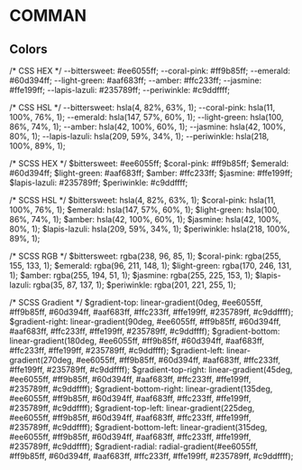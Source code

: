 # COMMAN

## Colors

/* CSS HEX */
--bittersweet: #ee6055ff;
--coral-pink: #ff9b85ff;
--emerald: #60d394ff;
--light-green: #aaf683ff;
--amber: #ffc233ff;
--jasmine: #ffe199ff;
--lapis-lazuli: #235789ff;
--periwinkle: #c9ddffff;

/* CSS HSL */
--bittersweet: hsla(4, 82%, 63%, 1);
--coral-pink: hsla(11, 100%, 76%, 1);
--emerald: hsla(147, 57%, 60%, 1);
--light-green: hsla(100, 86%, 74%, 1);
--amber: hsla(42, 100%, 60%, 1);
--jasmine: hsla(42, 100%, 80%, 1);
--lapis-lazuli: hsla(209, 59%, 34%, 1);
--periwinkle: hsla(218, 100%, 89%, 1);

/* SCSS HEX */
$bittersweet: #ee6055ff;
$coral-pink: #ff9b85ff;
$emerald: #60d394ff;
$light-green: #aaf683ff;
$amber: #ffc233ff;
$jasmine: #ffe199ff;
$lapis-lazuli: #235789ff;
$periwinkle: #c9ddffff;

/* SCSS HSL */
$bittersweet: hsla(4, 82%, 63%, 1);
$coral-pink: hsla(11, 100%, 76%, 1);
$emerald: hsla(147, 57%, 60%, 1);
$light-green: hsla(100, 86%, 74%, 1);
$amber: hsla(42, 100%, 60%, 1);
$jasmine: hsla(42, 100%, 80%, 1);
$lapis-lazuli: hsla(209, 59%, 34%, 1);
$periwinkle: hsla(218, 100%, 89%, 1);

/* SCSS RGB */
$bittersweet: rgba(238, 96, 85, 1);
$coral-pink: rgba(255, 155, 133, 1);
$emerald: rgba(96, 211, 148, 1);
$light-green: rgba(170, 246, 131, 1);
$amber: rgba(255, 194, 51, 1);
$jasmine: rgba(255, 225, 153, 1);
$lapis-lazuli: rgba(35, 87, 137, 1);
$periwinkle: rgba(201, 221, 255, 1);

/* SCSS Gradient */
$gradient-top: linear-gradient(0deg, #ee6055ff, #ff9b85ff, #60d394ff, #aaf683ff, #ffc233ff, #ffe199ff, #235789ff, #c9ddffff);
$gradient-right: linear-gradient(90deg, #ee6055ff, #ff9b85ff, #60d394ff, #aaf683ff, #ffc233ff, #ffe199ff, #235789ff, #c9ddffff);
$gradient-bottom: linear-gradient(180deg, #ee6055ff, #ff9b85ff, #60d394ff, #aaf683ff, #ffc233ff, #ffe199ff, #235789ff, #c9ddffff);
$gradient-left: linear-gradient(270deg, #ee6055ff, #ff9b85ff, #60d394ff, #aaf683ff, #ffc233ff, #ffe199ff, #235789ff, #c9ddffff);
$gradient-top-right: linear-gradient(45deg, #ee6055ff, #ff9b85ff, #60d394ff, #aaf683ff, #ffc233ff, #ffe199ff, #235789ff, #c9ddffff);
$gradient-bottom-right: linear-gradient(135deg, #ee6055ff, #ff9b85ff, #60d394ff, #aaf683ff, #ffc233ff, #ffe199ff, #235789ff, #c9ddffff);
$gradient-top-left: linear-gradient(225deg, #ee6055ff, #ff9b85ff, #60d394ff, #aaf683ff, #ffc233ff, #ffe199ff, #235789ff, #c9ddffff);
$gradient-bottom-left: linear-gradient(315deg, #ee6055ff, #ff9b85ff, #60d394ff, #aaf683ff, #ffc233ff, #ffe199ff, #235789ff, #c9ddffff);
$gradient-radial: radial-gradient(#ee6055ff, #ff9b85ff, #60d394ff, #aaf683ff, #ffc233ff, #ffe199ff, #235789ff, #c9ddffff);
